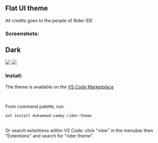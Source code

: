 <h2>Flat UI theme</h2>
<p>All credits goes to the people of Rider IDE</p>

<h3>Screenshots:</h3>
<h2>Dark</h2>
<img src="https://raw.githubusercontent.com/themsammy/rider-theme/master/screenshots/1.png">
<img src="https://raw.githubusercontent.com/themsammy/rider-theme/master/screenshots/2.png">

<h3>Install:</h3>
<p>The theme is available on the <a href="https://marketplace.visualstudio.com/items?itemName=muhammad-sammy.rider-theme">VS Code Marketplace</a></p>
<br/>

<p>From command palette, run:</p>
<code>ext install muhammad-sammy.rider-theme</code>
<br/><br/>

<p>Or search extentions within VS Code: click "view" in the menubar then "Extentions" and search for "rider theme".</p>
